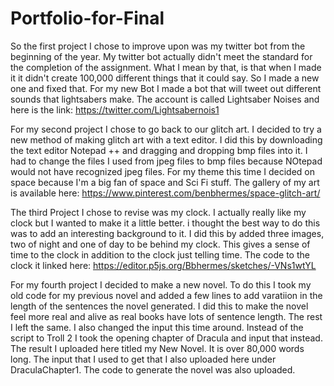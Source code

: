 # Portfolio-for-Final
So the first project I chose to improve upon was my twitter bot from the beginning of the year. My twitter bot actually didn't meet the standard for the completion of the assignment. What I mean by that, is that when I made it it didn't create 100,000 different things that it could say. So I made a new one and fixed that. For my new Bot I made a bot that will tweet out different sounds that lightsabers make. The account is called Lightsaber Noises and here is the link:
https://twitter.com/Lightsabernois1

For my second project I chose to go back to our glitch art. I decided to try a new method of making glitch art with a text editor. I did this by downloading the text editor Notepad ++ and dragging and dropping bmp files into it. I had to change the files I used from jpeg files to bmp files because NOtepad would not have recognized jpeg files. For my theme this time I decided on space because I'm a big fan of space and Sci Fi stuff.
The gallery of my art is available here:
https://www.pinterest.com/benbhermes/space-glitch-art/

The third Project I chose to revise was my clock. I actually really like my clock but I wanted to make it a little better. i thought the best way to do this was to add an interesting background to it. I did this by added three images, two of night and one of day to be behind my clock. This gives a sense of time to the clock in addition to the clock just telling time. The code to the clock it linked here:
https://editor.p5js.org/Bbhermes/sketches/-VNs1wtYL

For my fourth project I decided to make a new novel. To do this I took my old code for my previous novel and added a few lines to add varatiion in the length of the sentences the novel generated. I did this to make the novel feel more real and alive as real books have lots of sentence length. The rest I left the same. I also changed the input this time around. Instead of the script to Troll 2 I took the opening chapter of Dracula and input that instead. The result I uploaded here titled my New Novel. It is over 80,000 words long. The input that I used to get that I also uploaded here under DraculaChapter1. The code to generate the novel was also uploaded.
